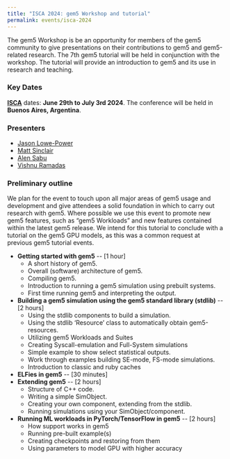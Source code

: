 ```yaml
---
title: "ISCA 2024: gem5 Workshop and tutorial"
permalink: events/isca-2024
---
```


The gem5 Workshop is be an opportunity for members of the gem5 community to give presentations on their contributions to gem5 and gem5-related research.
The 7th gem5 tutorial will be held in conjunction with the workshop.
The tutorial will provide an introduction to gem5 and its use in research and teaching.

### Key Dates

**[ISCA](https://iscaconf.org/isca2024/)** dates: **June 29th to July 3rd 2024**. The conference will be held in **Buenos Aires, Argentina**.

### Presenters

* [Jason Lowe-Power](https://cs.ucdavis.edu/directory/jason-lowe-power)
* [Matt Sinclair](https://pages.cs.wisc.edu/~sinclair/)
* [Alen Sabu](https://alenks.github.io/)
* [Vishnu Ramadas](https://pages.cs.wisc.edu/~ramadas/)

### Preliminary outline

We plan for the event to touch upon all major areas of gem5 usage and development and give attendees a solid
foundation in which to carry out research with gem5. Where possible we use this event to promote new gem5 features,
such as “gem5 Workloads” and new features contained within the latest gem5 release. We intend for this tutorial to
conclude with a tutorial on the gem5 GPU models, as this was a common request at previous gem5 tutorial events.
* **Getting started with gem5** -- [1 hour]
    - A short history of gem5.
    - Overall (software) architecture of gem5.
    - Compiling gem5.
    - Introduction to running a gem5 simulation using prebuilt systems.
    - First time running gem5 and interpreting the output.
* **Building a gem5 simulation using the gem5 standard library (stdlib)** -- [2 hours]
    - Using the stdlib components to build a simulation.
    - Using the stdlib ‘Resource’ class to automatically obtain gem5-resources.
    - Utilizing gem5 Workloads and Suites
    - Creating Syscall-emulation and Full-System simulations
    - Simple example to show select statistical outputs.
    - Work through examples building SE-mode, FS-mode simulations.
    - Introduction to classic and ruby caches
* **ELFies in gem5** -- [30 minutes]
* **Extending gem5** -- [2 hours]
    - Structure of C++ code.
    - Writing a simple SimObject.
    - Creating your own component, extending from the stdlib.
    - Running simulations using your SimObject/component.
* **Running ML workloads in PyTorch/TensorFlow in gem5** -- [2 hours]
    - How support works in gem5
    - Running pre-built example(s)
    - Creating checkpoints and restoring from them
    - Using parameters to model GPU with higher accuracy
